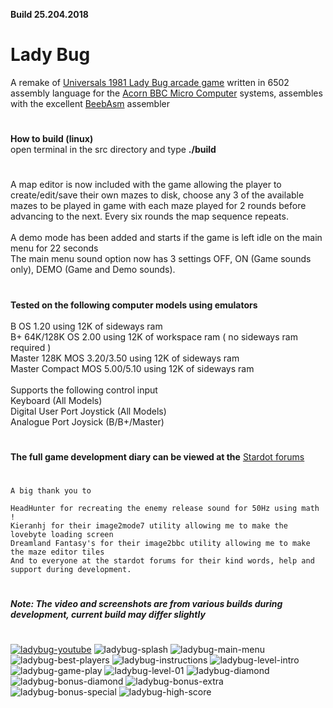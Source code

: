 **Build 25.204.2018**
#
# Lady Bug
A remake of [Universals 1981 Lady Bug arcade game](https://en.wikipedia.org/wiki/Lady_Bug_(video_game)) written in 6502 assembly language for the [Acorn BBC Micro Computer](https://en.wikipedia.org/wiki/BBC_Micro) systems, assembles with the excellent [BeebAsm](https://github.com/stardot/beebasm) assembler


#
**How to build (linux)**\
open terminal in the src directory and type **./build**


#
A map editor is now included with the game allowing the player to create/edit/save their own mazes to disk, choose any 3 of the available mazes to be played in game with each maze played for 2 rounds before advancing to the next. Every six rounds the map sequence repeats.\
\
A demo mode has been added and starts if the game is left idle on the main menu for 22 seconds\
The main menu sound option now has 3 settings OFF, ON (Game sounds only), DEMO (Game and Demo sounds).

#
**Tested on the following computer models using emulators**\
\
B OS 1.20 using 12K of sideways ram\
B+ 64K/128K OS 2.00 using 12K of workspace ram ( no sideways ram required )\
Master 128K MOS 3.20/3.50 using 12K of sideways ram\
Master Compact MOS 5.00/5.10 using 12K of sideways ram\
\
Supports the following control input\
Keyboard (All Models)\
Digital User Port Joystick (All Models)\
Analogue Port Joysick (B/B+/Master)

#
**The full game development diary can be viewed at the** [Stardot forums](https://stardot.org.uk/forums/viewtopic.php?f=53&t=21812)
#


```
A big thank you to
 
HeadHunter for recreating the enemy release sound for 50Hz using math !
Kieranhj for their image2mode7 utility allowing me to make the lovebyte loading screen
Dreamland Fantasy's for their image2bbc utility allowing me to make the maze editor tiles
And to everyone at the stardot forums for their kind words, help and support during development.
```
#
_**Note: The video and screenshots are from various builds during development, current build may differ slightly**_
#
[![ladybug-youtube](https://user-images.githubusercontent.com/87623090/160109513-76d732fe-91b4-4aee-a2b3-c3e488377484.png)](https://www.youtube.com/watch?v=ziSzReRbM00) ![ladybug-splash](https://user-images.githubusercontent.com/87623090/160111286-5cf33214-35af-4b05-ade6-7df09058b241.png) ![ladybug-main-menu](https://user-images.githubusercontent.com/87623090/160111329-8b968dc6-d914-4254-9b91-7abfc43bb1f9.png) ![ladybug-best-players](https://user-images.githubusercontent.com/87623090/160112837-6a65f860-0aae-49f8-b01e-339f5099bf4f.png) ![ladybug-instructions](https://user-images.githubusercontent.com/87623090/160111497-709ce565-d3e1-4c21-aa8b-b2bb356362ce.png) ![ladybug-level-intro](https://user-images.githubusercontent.com/87623090/160112014-6084a5e9-5c8a-4044-8146-bd7e451c1914.png) ![ladybug-game-play](https://user-images.githubusercontent.com/87623090/160111568-ab633ad5-267f-4f3a-8074-ea0a99c9bb2e.png) ![ladybug-level-01](https://user-images.githubusercontent.com/87623090/160111525-00207801-50c1-438f-866d-ddbbcfd04b48.png) ![ladybug-diamond](https://user-images.githubusercontent.com/87623090/160112218-849800bd-e301-4bdb-a4e5-8727d2287cf4.png) ![ladybug-bonus-diamond](https://user-images.githubusercontent.com/87623090/160112416-338d33af-34cd-46aa-a5c7-71881c9fd4c2.png) ![ladybug-bonus-extra](https://user-images.githubusercontent.com/87623090/160112440-bee68866-91b1-421d-b474-2f7feae3fb52.png) ![ladybug-bonus-special](https://user-images.githubusercontent.com/87623090/160112466-e6fa7e25-b718-4fa0-ba98-dbf358db0ba0.png) ![ladybug-high-score](https://user-images.githubusercontent.com/87623090/160112520-594f9193-71c3-4fa4-bca9-497bd9b442ac.png)
